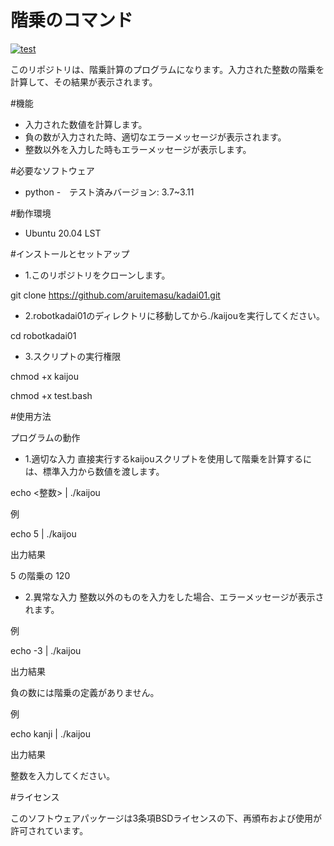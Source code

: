 # 階乗のコマンド
[![test](https://github.com/aruitemasu/kadai01/actions/workflows/test.yml/badge.svg)](https://github.com/aruitemasu/kadai01/actions/workflows/test.yml)

このリポジトリは、階乗計算のプログラムになります。入力された整数の階乗を計算して、その結果が表示されます。

#機能

- 入力された数値を計算します。
- 負の数が入力された時、適切なエラーメッセージが表示されます。
- 整数以外を入力した時もエラーメッセージが表示します。

#必要なソフトウェア
- python
   -　テスト済みバージョン: 3.7~3.11

#動作環境
- Ubuntu 20.04 LST

#インストールとセットアップ

- 1.このリポジトリをクローンします。

git clone https://github.com/aruitemasu/kadai01.git

- 2.robotkadai01のディレクトリに移動してから./kaijouを実行してください。

cd robotkadai01

- 3.スクリプトの実行権限

chmod +x kaijou

chmod +x test.bash

#使用方法

プログラムの動作

- 1.適切な入力
直接実行するkaijouスクリプトを使用して階乗を計算するには、標準入力から数値を渡します。

echo <整数> | ./kaijou

例

echo 5 | ./kaijou

出力結果

5 の階乗の 120

- 2.異常な入力
整数以外のものを入力をした場合、エラーメッセージが表示されます。

例

echo -3 | ./kaijou

出力結果

負の数には階乗の定義がありません。

例

echo kanji | ./kaijou

出力結果

整数を入力してください。

#ライセンス

このソフトウェアパッケージは3条項BSDライセンスの下、再頒布および使用が許可されています。
